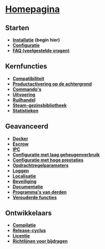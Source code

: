 # **[Homepagina](https://github.com/JustArchi/ArchiSteamFarm/wiki/Home-nl-NL)**

## Starten

* **[Installatie](https://github.com/JustArchi/ArchiSteamFarm/wiki/Setting-up-nl-NL)** **(begin hier)**
* **[Configuratie](https://github.com/JustArchi/ArchiSteamFarm/wiki/Configuration-nl-NL)**
* **[FAQ (veelgestelde vragen)](https://github.com/JustArchi/ArchiSteamFarm/wiki/FAQ-nl-NL)**

## Kernfuncties

* **[Compatibiliteit](https://github.com/JustArchi/ArchiSteamFarm/wiki/Compatibility-nl-NL)**
* **[Productactivering op de achtergrond](https://github.com/JustArchi/ArchiSteamFarm/wiki/Background-games-redeemer-nl-NL)**
* **[Commando's](https://github.com/JustArchi/ArchiSteamFarm/wiki/Commands-nl-NL)**
* **[Uitvoering](https://github.com/JustArchi/ArchiSteamFarm/wiki/Performance-nl-NL)**
* **[Ruilhandel](https://github.com/JustArchi/ArchiSteamFarm/wiki/Trading-nl-NL)**
* **[Steam-gezinsbibliotheek](https://github.com/JustArchi/ArchiSteamFarm/wiki/Steam-Family-Sharing-nl-NL)**
* **[Statistieken](https://github.com/JustArchi/ArchiSteamFarm/wiki/Statistics-nl-NL)**

## Geavanceerd

* **[Docker](https://github.com/JustArchi/ArchiSteamFarm/wiki/Docker-nl-NL)**
* **[Escrow](https://github.com/JustArchi/ArchiSteamFarm/wiki/Escrow-nl-NL)**
* **[IPC](https://github.com/JustArchi/ArchiSteamFarm/wiki/IPC-nl-NL)**
* **[Configuratie met laag geheugenverbruik](https://github.com/JustArchi/ArchiSteamFarm/wiki/Low-memory-setup-nl-NL)**
* **[Configuratie met hoge prestaties](https://github.com/JustArchi/ArchiSteamFarm/wiki/High-performance-setup-nl-NL)**
* **[Opdrachtregelparameters](https://github.com/JustArchi/ArchiSteamFarm/wiki/Command-line-arguments-nl-NL)**
* **[Loggen](https://github.com/JustArchi/ArchiSteamFarm/wiki/Logging-nl-NL)**
* **[Localisatie](https://github.com/JustArchi/ArchiSteamFarm/wiki/Localization-nl-NL)**
* **[Beveiliging](https://github.com/JustArchi/ArchiSteamFarm/wiki/Security-nl-NL)**
* **[Documentatie](https://github.com/JustArchi/ArchiSteamFarm/wiki/Documentation-nl-NL)**
* **[Programma's van derden](https://github.com/JustArchi/ArchiSteamFarm/wiki/Third-party-tools-nl-NL)**
* **[Verouderde functies](https://github.com/JustArchi/ArchiSteamFarm/wiki/Deprecation-nl-NL)**

## Ontwikkelaars

* **[Compilatie](https://github.com/JustArchi/ArchiSteamFarm/wiki/Compilation-nl-NL)**
* **[Release-cyclus](https://github.com/JustArchi/ArchiSteamFarm/wiki/Release-cycle-nl-NL)**
* **[Licentie](https://github.com/JustArchi/ArchiSteamFarm/wiki/License-nl-NL)**
* **[Richtlijnen voor bijdragen](https://github.com/JustArchi/ArchiSteamFarm/blob/master/.github/CONTRIBUTING.md)**